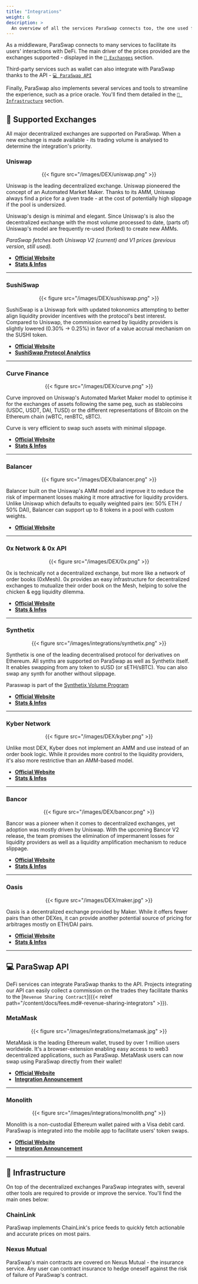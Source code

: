 ```yaml
---
title: "Integrations"
weight: 6
description: >
  An overview of all the services ParaSwap connects too, the one used for the infrastructure, and third party services harnessing ParaSwap's API.
---
```


As a middleware, ParaSwap connects to many services to facilitate its users' interactions with DeFi. The main driver of the prices provided are the exchanges supported - displayed in the [`💱 Exchanges`](#-exchanges) section.

Third-party services such as wallet can also integrate with ParaSwap thanks to the API - [`💻 ParaSwap API`](#-paraswap-api)

Finally, ParaSwap also implements several services and tools to streamline the experience, such as a price oracle. You'll find them detailed in the [`🧰 Infrastructure`](#-infrastructure) section.

## 💱 Supported Exchanges

All major decentralized exchanges are supported on ParaSwap. When a new exchange is made available - its trading volume is analysed to determine the integration's priority.

### Uniswap

<div align="center">{{< figure src="/images/DEX/uniswap.png" >}}</div>

Uniswap is the leading decentralized exchange. Uniswap pioneered the concept of an Automated Market Maker. Thanks to its AMM, Uniswap always find a price for a given trade - at the cost of potentially high slippage if the pool is undersized.

Uniswap's design is minimal and elegant. Since Uniswap's is also the decentralized exchange with the most volume processed to date, (parts of) Uniswap's model are frequently re-used (forked) to create new AMMs.

_ParaSwap fetches both Uniswap V2 (current) and V1 prices (previous version, still used)._

- **[Official Website](https://uniswap.exchange/)**
- **[Stats & Infos](https://uniswap.info/)**

---

### SushiSwap

<div align="center">{{< figure src="/images/DEX/sushiswap.png" >}}</div>

SushiSwap is a Uniswap fork with updated tokonomics attempting to better align liquidity provider incentives with the protocol's best interest. Compared to Uniswap, the commission earned by liquidity providers is slightly lowered (0.30% -> 0.25%) in favor of a value accrual mechanism on the SUSHI token.

- **[Official Website](https://sushiswap.fi/)**
- **[SushiSwap Protocol Analytics](https://sushiswap.vision/home)**

---

### Curve Finance

<div align="center">{{< figure src="/images/DEX/curve.png" >}}</div>


Curve improved on Uniswap's Automated Market Maker model to optimise it for the exchanges of assets following the same peg, such as stablecoins (USDC, USDT, DAI, TUSD) or the different representations of Bitcoin on the Ethereum chain (wBTC, renBTC, sBTC).

Curve is very efficient to swap such assets with minimal slippage.

- **[Official Website](https://www.curve.fi/)**
- **[Stats & Infos](https://www.curve.fi/combinedstats)**

---

### Balancer

<div align="center">{{< figure src="/images/DEX/balancer.png" >}}</div>

Balancer built on the Uniswap's AMM model and improve it to reduce the risk of impermanent losses making it more attractive for liquidity providers. Unlike Uniswap which defaults to equally weighted pairs (ex: 50% ETH / 50% DAI), Balancer can support up to 8 tokens in a pool with custom weights.

- **[Official Website](https://balancer.exchange/)**

---

### 0x Network & 0x API

<div align="center">{{< figure src="/images/DEX/0x.png" >}}</div>

0x is technically not a decentralized exchange, but more like a network of order books (0xMesh). 0x provides an easy infrastructure for decentralized exchanges to mutualize their order book on the Mesh, helping to solve the chicken & egg liquidity dilemma. 

- **[Official Website](https://0x.org/)**
- **[Stats & Infos](https://0xtracker.com/)**

---

### Synthetix

<div align="center">{{< figure src="/images/integrations/synthetix.png" >}}</div>

Synthetix is one of the leading decentralised protocol for derivatives on Ethereum. All synths are supported on ParaSwap as well as Synthetix itself. It enables swapping from any token to sUSD (or sETH/sBTC). You can also swap any synth for another without slippage.

Paraswap is part of the [Synthetix Volume Program](https://blog.synthetix.io/paraswap-joins-the-synthetix-volume-program/)

- **[Official Website](https://synthetix.io/)**
- **[Stats & Infos](https://stats.synthetix.io/)**

---

### Kyber Network

<div align="center">{{< figure src="/images/DEX/kyber.png" >}}</div>

Unlike most DEX, Kyber does not implement an AMM and use instead of an order book logic. While it provides more control to the liquidity providers, it's also more restrictive than an AMM-based model. 

- **[Official Website](https://kyber.network/)**
- **[Stats & Infos](https://tracker.kyber.network/#/)**

---

### Bancor

<div align="center">{{< figure src="/images/DEX/bancor.png" >}}</div>

Bancor was a pioneer when it comes to decentralized exchanges, yet adoption was mostly driven by Uniswap. With the upcoming Bancor V2 release, the team promises the elimination of impermanent losses for liquidity providers as well as a liquidity amplification mechanism to reduce slippage. 

- **[Official Website](https://www.bancor.network/)**
- **[Stats & Infos](https://bancor-network.info/)**

---

### Oasis

<div align="center">{{< figure src="/images/DEX/maker.jpg" >}}</div>

Oasis is a decentralized exchange provided by Maker. While it offers fewer pairs than other DEXes, it can provide another potential source of pricing for arbitrages mostly on ETH/DAI pairs.

- **[Official Website](https://oasis.app/)**
- **[Stats & Infos](https://bloxy.info/dexes/0x14fbca95be7e99c15cc2996c6c9d841e54b79425)**

---

## 💻 ParaSwap API

DeFi services can integrate ParaSwap thanks to the API. Projects integrating our API can easily collect a commission on the trades they facilitate thanks to the [`Revenue Sharing Contract`]({{< relref path="/content/docs/fees.md#-revenue-sharing-integrators" >}}).

### MetaMask

<div align="center">{{< figure src="/images/integrations/metamask.jpg" >}}</div>

MetaMask is the leading Ethereum wallet, trused by over 1 million users worldwide. It's a browser-extension enabling easy access to web3 decentralized applications, such as ParaSwap. MetaMask users can now swap using ParaSwap directly from their wallet!

- **[Official Website](https://metamask.io)**
- **[Integration Announcement](https://www.coindesk.com/metamask-gets-into-the-decentralized-exchange-aggregation-business-with-tokenswaps)**

---

### Monolith

<div align="center">{{< figure src="/images/integrations/monolith.png" >}}</div>

Monolith is a non-custodial Ethereum wallet paired with a Visa debit card. ParaSwap is integrated into the mobile app to facilitate users' token swaps.

- **[Official Website](https://monolith.xyz)**
- **[Integration Announcement](https://medium.com/monolith/monolith-dex-the-defi-one-stop-shop-2ba1166197da)**

---

## 🧰 Infrastructure

On top of the decentralized exchanges ParaSwap integrates with, several other tools are required to provide or improve the service. You'll find the main ones below:

### ChainLink

ParaSwap implements ChainLink's price feeds to quickly fetch actionable and accurate prices on most pairs.

### Nexus Mutual

ParaSwap's main contracts are covered on Nexus Mutual - the insurance service. Any user can contract insurance to hedge oneself against the risk of failure of ParaSwap's contract.